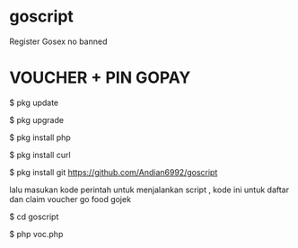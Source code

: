 # goscript
Register Gosex no banned

# VOUCHER + PIN GOPAY

$ pkg update

$ pkg upgrade

$ pkg install php

$ pkg install curl

$ pkg install git https://github.com/Andian6992/goscript

lalu masukan kode perintah untuk menjalankan script , kode ini untuk daftar dan claim voucher go food gojek

$ cd goscript

$ php voc.php
